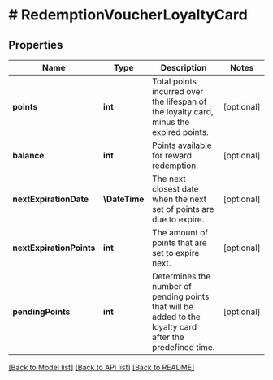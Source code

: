 # # RedemptionVoucherLoyaltyCard

## Properties

Name | Type | Description | Notes
------------ | ------------- | ------------- | -------------
**points** | **int** | Total points incurred over the lifespan of the loyalty card, minus the expired points. | [optional]
**balance** | **int** | Points available for reward redemption. | [optional]
**nextExpirationDate** | **\DateTime** | The next closest date when the next set of points are due to expire. | [optional]
**nextExpirationPoints** | **int** | The amount of points that are set to expire next. | [optional]
**pendingPoints** | **int** | Determines the number of pending points that will be added to the loyalty card after the predefined time. | [optional]

[[Back to Model list]](../../README.md#models) [[Back to API list]](../../README.md#endpoints) [[Back to README]](../../README.md)
